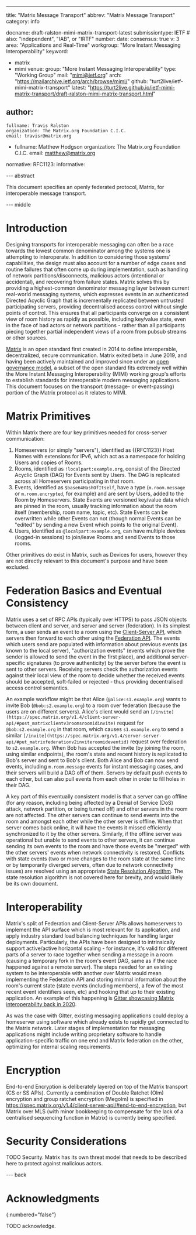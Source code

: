 ---
title: "Matrix Message Transport"
abbrev: "Matrix Message Transport"
category: info

docname: draft-ralston-mimi-matrix-transport-latest
submissiontype: IETF  # also: "independent", "IAB", or "IRTF"
number:
date:
consensus: true
v: 3
area: "Applications and Real-Time"
workgroup: "More Instant Messaging Interoperability"
keyword:
 - matrix
 - mimi
venue:
  group: "More Instant Messaging Interoperability"
  type: "Working Group"
  mail: "mimi@ietf.org"
  arch: "https://mailarchive.ietf.org/arch/browse/mimi/"
  github: "turt2live/ietf-mimi-matrix-transport"
  latest: "https://turt2live.github.io/ietf-mimi-matrix-transport/draft-ralston-mimi-matrix-transport.html"

author:
 -
    fullname: Travis Ralston
    organization: The Matrix.org Foundation C.I.C.
    email: travisr@matrix.org
 -
    fullname: Matthew Hodgson
    organization: The Matrix.org Foundation C.I.C.
    email: matthew@matrix.org

normative:
  RFC1123:
informative:


--- abstract

This document specifies an openly federated protocol, Matrix, for interoperable message transport.

--- middle

# Introduction

Designing transports for interoperable messaging can often be a race towards the lowest common denominator among the systems one is attempting to interoperate. In addition to considering those systems' capabilities, the design must also account for a number of edge cases and routine failures that often come up during implementation, such as handling of network partitions/disconnects, malicious actors (intentional or accidental), and recovering from failure states. Matrix solves this by providing a highest-common denominator messaging layer between current real-world messaging systems, which expresses events in an authenticated Directed Acyclic Graph that is incrementally replicated between untrusted participating servers, providing decentralised access control without single points of control. This ensures that all participants converge on a consistent view of room history as rapidly as possible, including key/value state, even in the face of bad actors or network partitions - rather than all participants piecing together partial independent views of a room from pubsub streams or other sources.

[Matrix](https://spec.matrix.org/v1.4/) is an open standard first created in 2014 to define interoperable, decentralized, secure communication. Matrix exited beta in June 2019, and having been actively maintained and improved since under an [open governance model](https://matrix.org/foundation), a subset of the open standard fits extremely well within the More Instant Messaging Interoperability (MIMI) working group's efforts to establish standards for interoperable modern messaging applications. This document focuses on the transport (message- or event-passing) portion of the Matrix protocol as it relates to MIMI.

# Matrix Primitives

Within Matrix there are four key primitives needed for cross-server communication:

1. Homeservers (or simply "servers"), identified as {{RFC1123}} Host Names with extensions for IPv6, which act as a namespace for holding Users and copies of Rooms.
2. Rooms, identified as `!localpart:example.org`, consist of the Directed Acyclic Graph (DAG) for Events sent by Users. The DAG is replicated across all Homeservers participating in that room.
3. Events, identified as `$base64HashOfItself`, have a type (`m.room.message` or `m.room.encrypted`, for example) and are sent by Users, added to the Room by Homeservers. State Events are versioned key/value data which are pinned in the room, usually tracking information about the room itself (membership, room name, topic, etc). State Events can be overwritten while other Events can not (though normal Events can be "edited" by sending a new Event which points to the original Event).
4. Users, identified as `@localpart:example.org`, can have multiple devices (logged-in sessions) to join/leave Rooms and send Events to those rooms.

Other primitives do exist in Matrix, such as Devices for users, however they are not directly relevant to this document's purpose and have been excluded.

# Federation Basics and Eventual Consistency

Matrix uses a set of RPC APIs (typically over HTTPS) to pass JSON objects between client and server, and server and server (federation). In its simplest form, a user sends an event to a room using the [Client-Server API](https://spec.matrix.org/v1.4/client-server-api/), which servers then forward to each other using the [Federation API](https://spec.matrix.org/v1.4/server-server-api/). The events which users send are populated with information about previous events (as known to the local server), "authorization events" (events which prove the sender is allowed to send the event in the first place), and additional server-specific signatures (to prove authenticity) by the server before the event is sent to other servers.  Receiving servers check the authorization events against their local view of the room to decide whether the received events should be accepted, soft-failed or rejected - thus providing decentralised access control semantics.

An example workflow might be that Alice (`@alice:s1.example.org`) wants to invite Bob (`@bob:s2.example.org`) to a room over federation (because the users are on different servers). Alice's client would send an `[/invite](https://spec.matrix.org/v1.4/client-server-api/#post_matrixclientv3roomsroomidinvite)` request for `@bob:s2.example.org` in that room, which causes `s1.example.org` to send a similar `[/invite](https://spec.matrix.org/v1.4/server-server-api/#put_matrixfederationv2inviteroomideventid)` request over federation to `s2.example.org`. When Bob has accepted the invite (by joining the room, using similar endpoints), the room's state and recent history is replicated to Bob's server and sent to Bob's client. Both Alice and Bob can now send events, including `m.room.message` events for instant messaging cases, and their servers will build a DAG off of them.  Servers by default push events to each other, but can also pull events from each other in order to fill holes in their DAG.

A key part of this eventually consistent model is that a server can go offline (for any reason, including being affected by a Denial of Service (DoS) attack, network partition, or being turned off) and other servers in the room are not affected. The other servers can continue to send events into the room and amongst each other while the other server is offline. When that server comes back online, it will have the events it missed efficiently synchronized to it by the other servers. Similarly, if the offline server was operational but unable to send events to other servers, it can continue sending its own events to the room and have those events be "merged" with the other servers' events when network connectivity is restored. Conflicts with state events (two or more changes to the room state at the same time or by temporarily diverged servers, often due to network connectivity issues) are resolved using an appropriate [State Resolution Algorithm](https://spec.matrix.org/v1.4/server-server-api/#room-state-resolution). The state resolution algorithm is not covered here for brevity, and would likely be its own document.

# Interoperability

Matrix's split of Federation and Client-Server APIs allows homeservers to implement the API surface which is most relevant for its application, and apply industry standard load balancing techniques for handling larger deployments. Particularly, the APIs have been designed to intrinsically support active/active horizontal scaling - for instance, it's valid for different parts of a server to race together when sending a message in a room (causing a temporary fork in the room's event DAG, same as if the race happened against a remote server).  The steps needed for an existing system to be interoperable with another over Matrix would mean implementing the Federation API and storing minimal information about the room's current state (state events (including members), a few of the most recent event identifiers seen, etc) and hooking that up to their existing application. An example of this happening is [Gitter showcasing Matrix interoperability back in 2020](https://matrix.org/blog/2020/12/07/gitter-now-speaks-matrix).

As was the case with Gitter, existing messaging applications could deploy a homeserver using software which already exists to rapidly get connected to the Matrix network. Later stages of implementation for messaging applications might include writing proprietary software to handle application-specific traffic on one end and Matrix federation on the other, optimizing for internal scaling requirements.

# Encryption

End-to-end Encryption is deliberately layered on top of the Matrix transport (CS or SS APIs).  Currently a combination of Double Ratchet (Olm) encryption and group ratchet encryption (Megolm) is specified in https://spec.matrix.org/v1.4/client-server-api/#end-to-end-encryption, but Matrix over MLS (with minor bookkeeping to compensate for the lack of a centralised sequencing function in Matrix) is currently being specified.

# Security Considerations

TODO Security. Matrix has its own threat model that needs to be described here to protect against malicious actors.

--- back

# Acknowledgments
{:numbered="false"}

TODO acknowledge.
